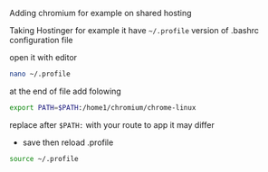 Adding chromium for example on shared hosting

Taking Hostinger for example it have `~/.profile` version of .bashrc configuration file

open it with editor
```bash
nano ~/.profile
```

at the end of file add folowing
```bash
export PATH=$PATH:/home1/chromium/chrome-linux
```
replace after `$PATH:` with your route to app it may differ

- save then reload  .profile

```bash
source ~/.profile
```
